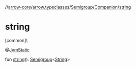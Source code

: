 //[arrow-core](../../../../index.md)/[arrow.typeclasses](../../index.md)/[Semigroup](../index.md)/[Companion](index.md)/[string](string.md)

# string

[common]\

@[JvmStatic](https://kotlinlang.org/api/latest/jvm/stdlib/kotlin.jvm/-jvm-static/index.html)

fun [string](string.md)(): [Semigroup](../index.md)&lt;[String](https://kotlinlang.org/api/latest/jvm/stdlib/kotlin/-string/index.html)&gt;

